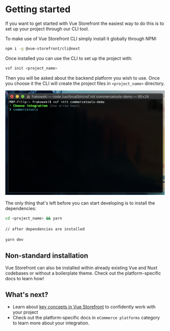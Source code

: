 # Getting started

If you want to get started with Vue Storefront the easiest way to do this is to set up your project through our CLI tool.

To make use of Vue Storefront CLI simply install it globally through NPM:

```bash
npm i -g @vue-storefront/cli@next
```

Once installed you can use the CLI to set up the project with:

```bash
vsf init <project_name> 
```

Then you will be asked about the backend platform you wish to use. Once you choose it the CLI will create the project files in `<project_name>` directory. 

<center>
 <img src="../images/cli.png" alt="vue storefront cli" />
</center>

The only thing that's left before you can start developing is to install the dependencies:

```bash
cd <project_name> && yarn

// after dependencies are installed

yarn dev
```

## Non-standard installation

Vue Storefront can also be installed within already existing Vue and Nuxt codebases or without a boilerplate theme. Check out the platform-specific docs to learn how!

## What's next?

- Learn about [key concepts in Vue Storefront](./key-concepts) to confidently work with your project
- Check out the platform-specific docs in `eCommerce platforms` category to learn more about your integration.
